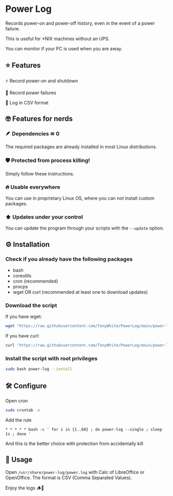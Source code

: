 # Power Log

Records power-on and power-off history, even in the event of a power failure.

This is useful for *NIX machines without an UPS.

You can monitor if your PC is used when you are away.

## ⭐ Features

⚡️ Record power-on and shutdown

🔌 Record power failures

📜 Log in CSV format

## 🤓 Features for nerds

### 🪶 Dependencies ≅ 0

The required packages are already installed in most Linux distributions.

### 🛡️ Protected from process killing!

Simply follow these instructions.

### 🔥 Usable everywhere

You can use in proprietary Linux OS, where you can not install custom packages.

### ⬆️ Updates under your control

You can update the program through your scripts with the `--update` option.

## ⚙️ Installation

### Check if you already have the following packages

* bash
* coreutils
* cron (recommended)
* procps
* wget OR curl (recommended at least one to download updates)

### Download the script

If you have wget:

```bash
wget "https://raw.githubusercontent.com/TonyWhite/PowerLog/main/power-log" -O "power-log"
```

If you have curl:

```bash
curl "https://raw.githubusercontent.com/TonyWhite/PowerLog/main/power-log" -o "power-log"
```

### Install the script with root privileges

```bash
sudo bash power-log --install
```

## 🛠️ Configure

Open cron

```bash
sudo crontab -e
```

Add the rule

```
* * * * * bash -c ' for i in {1..60} ; do power-log --single ; sleep 1s ; done '
```

And this is the better choice with protection from accidentally kill

## 🚀 Usage

Open `/usr/share/power-log/power.log` with Calc of LibreOffice or OpenOffice. The format is CSV (Comma Separated Values).

Enjoy the logs 🪵🦫
